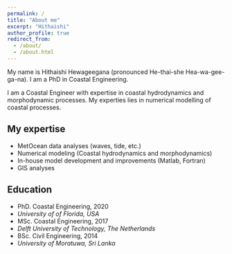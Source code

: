 ```yaml
---
permalink: /
title: "About me"
excerpt: "Hithaishi"
author_profile: true
redirect_from: 
  - /about/
  - /about.html
---
```


My name is Hithaishi Hewageegana (pronounced He-thai-she Hea-wa-gee-ga-na).
I am a PhD in Coastal Engineering.

I am a Coastal Engineer with expertise in coastal hydrodynamics and morphodynamic processes. My experties lies in numerical modelling of coastal processes. 

My expertise
---------------
* MetOcean data analyses (waves, tide, etc.)  
* Numerical modeling (Coastal hydrodynamics and morphodynamics)  
* In-house model development and improvements (Matlab, Fortran)  
* GIS analyses

Education
---------------
* PhD. Coastal Engineering, 2020 
* *University of of Florida, USA*
* MSc. Coastal Engineering, 2017 
* *Delft University of Technology, The Netherlands*
* BSc. Civil Engineering, 2014 
* *University of Moratuwa, Sri Lanka*


